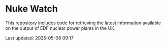 # Nuke Watch

This repository includes code for retrieving the latest information available on the output of EDF nuclear power plants in the UK.

Last updated: 2025-05-06 09:17